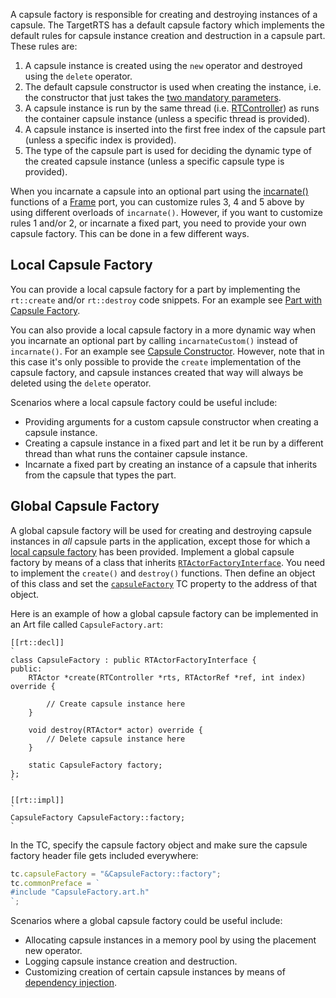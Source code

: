 A capsule factory is responsible for creating and destroying instances of a capsule. The TargetRTS has a default capsule factory which implements the default rules for capsule instance creation and destruction in a capsule part. These rules are:

1. A capsule instance is created using the `new` operator and destroyed using the `delete` operator.
2. The default capsule constructor is used when creating the instance, i.e. the constructor that just takes the [two mandatory parameters](../art-lang/index.md#capsule-constructor).
3. A capsule instance is run by the same thread (i.e. [RTController](../targetrts-api/class_r_t_controller.html)) as runs the container capsule instance (unless a specific thread is provided).
4. A capsule instance is inserted into the first free index of the capsule part (unless a specific index is provided).
5. The type of the capsule part is used for deciding the dynamic type of the created capsule instance (unless a specific capsule type is provided).

When you incarnate a capsule into an optional part using the [incarnate()](../targetrts-api/class_frame_1_1_base.html) functions of a [Frame](../targetrts-api/struct_frame.html) port, you can customize rules 3, 4 and 5 above by using different overloads of  `incarnate()`. However, if you want to customize rules 1 and/or 2, or incarnate a fixed part, you need to provide your own capsule factory. This can be done in a few different ways.

## Local Capsule Factory
You can provide a local capsule factory for a part by implementing the `rt::create` and/or `rt::destroy` code snippets. For an example see [Part with Capsule Factory](../art-lang/index.md#part-with-capsule-factory).

You can also provide a local capsule factory in a more dynamic way when you incarnate an optional part by calling `incarnateCustom()` instead of `incarnate()`. For an example see [Capsule Constructor](../art-lang/index.md#capsule-constructor). However, note that in this case it's only possible to provide the `create` implementation of the capsule factory, and capsule instances created that way will always be deleted using the `delete` operator.

Scenarios where a local capsule factory could be useful include:

* Providing arguments for a custom capsule constructor when creating a capsule instance.
* Creating a capsule instance in a fixed part and let it be run by a different thread than what runs the container capsule instance.
* Incarnate a fixed part by creating an instance of a capsule that inherits from the capsule that types the part.

## Global Capsule Factory
A global capsule factory will be used for creating and destroying capsule instances in *all* capsule parts in the application, except those for which a [local capsule factory](#local-capsule-factory) has been provided. Implement a global capsule factory by means of a class that inherits [`RTActorFactoryInterface`](../targetrts-api/class_r_t_actor_factory_interface.html). You need to implement the `create()` and `destroy()` functions. Then define an object of this class and set the [`capsuleFactory`](../building/transformation-configurations.md#capsulefactory) TC property to the address of that object.

Here is an example of how a global capsule factory can be implemented in an Art file called `CapsuleFactory.art`:

``` art
[[rt::decl]]
`
class CapsuleFactory : public RTActorFactoryInterface {
public:	
	RTActor *create(RTController *rts, RTActorRef *ref, int index) override {

		// Create capsule instance here
	}

	void destroy(RTActor* actor) override {
		// Delete capsule instance here
	}

	static CapsuleFactory factory;
};
`

[[rt::impl]]
`
CapsuleFactory CapsuleFactory::factory;
`
```

In the TC, specify the capsule factory object and make sure the capsule factory header file gets included everywhere:

``` js
tc.capsuleFactory = "&CapsuleFactory::factory";
tc.commonPreface = `
#include "CapsuleFactory.art.h"
`;
```

Scenarios where a global capsule factory could be useful include:

* Allocating capsule instances in a memory pool by using the placement new operator.
* Logging capsule instance creation and destruction.
* Customizing creation of certain capsule instances by means of [dependency injection](dependency-injection.md).